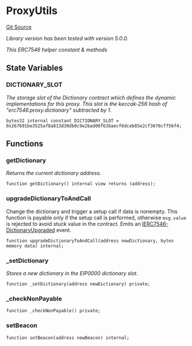 # ProxyUtils
[Git Source](https://github.com/metacontract/mc/blob/20954f1387efa0bc72b42d3e78a22f9f845eebbd/src/devkit/Flattened.sol)

*Library version has been tested with version 5.0.0.*

*This ERC7546 helper constant & methods*


## State Variables
### DICTIONARY_SLOT
*The storage slot of the Dictionary contract which defines the dynamic implementations for this proxy.
This slot is the keccak-256 hash of "erc7546.proxy.dictionary" subtracted by 1.*


```solidity
bytes32 internal constant DICTIONARY_SLOT = 0x267691be3525af8a813d30db0c9e2bad08f63baecf6dceb85e2cf3676cff56f4;
```


## Functions
### getDictionary

*Returns the current dictionary address.*


```solidity
function getDictionary() internal view returns (address);
```

### upgradeDictionaryToAndCall

Change the dictionary and trigger a setup call if data is nonempty.
This function is payable only if the setup call is performed, otherwise `msg.value` is rejected
to avoid stuck value in the contract.
Emits an [IERC7546-DictionaryUpgraded](../../../lib/ucs-contracts/src/proxy/IProxy.sol/interface.IProxy.md#dictionaryupgraded) event.


```solidity
function upgradeDictionaryToAndCall(address newDictionary, bytes memory data) internal;
```

### _setDictionary

*Stores a new dictionary in the EIP0000 dictionary slot.*


```solidity
function _setDictionary(address newDictionary) private;
```

### _checkNonPayable


```solidity
function _checkNonPayable() private;
```

### setBeacon


```solidity
function setBeacon(address newBeacon) internal;
```

